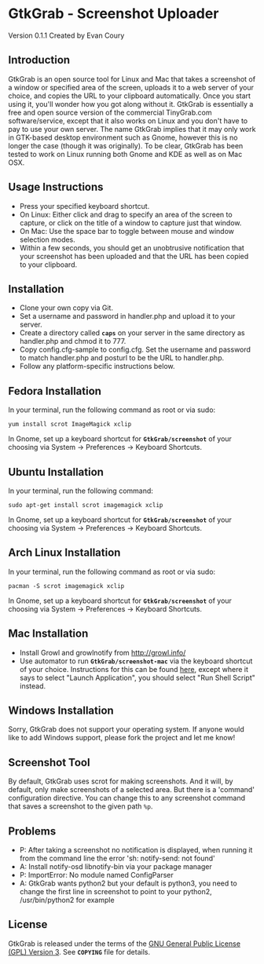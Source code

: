 GtkGrab - Screenshot Uploader
================================
Version 0.1.1 Created by Evan Coury


Introduction
------------
GtkGrab is an open source tool for Linux and Mac that takes a screenshot of a window or specified area of the screen, uploads it to a web server of your choice, and copies the URL to your clipboard automatically. Once you start using it, you'll wonder how you got along without it. GtkGrab is essentially a free and open source version of the commercial TinyGrab.com software/service, except that it also works on Linux and you don't have to pay to use your own server. The name GtkGrab implies that it may only work in GTK-based desktop environment such as Gnome, however this is no longer the case (though it was originally). To be clear, GtkGrab has been tested to work on Linux running both Gnome and KDE as well as on Mac OSX.

Usage Instructions
------------------
* Press your specified keyboard shortcut.
* On Linux: Either click and drag to specify an area of the screen to capture, or click on the title of a window to capture just that window.
* On Mac: Use the space bar to toggle between mouse and window selection modes.
* Within a few seconds, you should get an unobtrusive notification that your screenshot has been uploaded and that the URL has been copied to your clipboard.

Installation
------------
* Clone your own copy via Git.
* Set a username and password in handler.php and upload it to your server.
* Create a directory called **`caps`** on your server in the same directory as handler.php and chmod it to 777.
* Copy config.cfg-sample to config.cfg. Set the username and password to match handler.php and posturl to be the URL to handler.php.
* Follow any platform-specific instructions below.

Fedora Installation
-------------------
In your terminal, run the following command as root or via sudo:

`yum install scrot ImageMagick xclip`

In Gnome, set up a keyboard shortcut for **`GtkGrab/screenshot`** of your choosing via System -> Preferences -> Keyboard Shortcuts.

Ubuntu Installation
-------------------
In your terminal, run the following command:

`sudo apt-get install scrot imagemagick xclip`

In Gnome, set up a keyboard shortcut for **`GtkGrab/screenshot`** of your choosing via System -> Preferences -> Keyboard Shortcuts.

Arch Linux Installation
-------------------
In your terminal, run the following command as root or via sudo:

`pacman -S scrot imagemagick xclip`

In Gnome, set up a keyboard shortcut for **`GtkGrab/screenshot`** of your choosing via System -> Preferences -> Keyboard Shortcuts.

Mac Installation
----------------
* Install Growl and growlnotify from http://growl.info/
* Use automator to run **`GtkGrab/screenshot-mac`** via the keyboard shortcut of your choice. Instructions for this can be found [here](http://www.macosxautomation.com/services/learn/tut01/index.html), except where it says to select "Launch Application", you should select "Run Shell Script" instead.

Windows Installation
--------------------
Sorry, GtkGrab does not support your operating system. If anyone would like to add Windows support, please fork the project and let me know!

Screenshot Tool
---------------
By default, GtkGrab uses scrot for making screenshots. And it will, by
default, only make screenshots of a selected area. But there is a 'command'
configuration directive. You can change this to any screenshot command that
saves a screenshot to the given path `%p`.

Problems
--------
* P: After taking a screenshot no notification is displayed, when running it from the command line the error 'sh: notify-send: not found'
* A: Install notify-osd libnotify-bin via your package manager
* P: ImportError: No module named ConfigParser
* A: GtkGrab wants python2 but your default is python3, you need to change the first line in screenshot to point to your python2, /usr/bin/python2 for example


License
-------
GtkGrab is released under the terms of the [GNU General Public License (GPL) Version 3](http://en.wikipedia.org/wiki/GNU_General_Public_License). See **`COPYING`** file for details.
